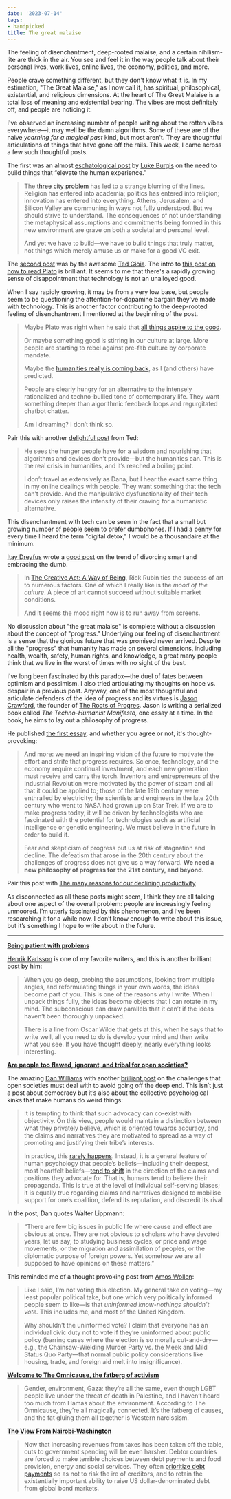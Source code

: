 ```yaml
---
date: '2023-07-14'
tags:
- handpicked
title: The great malaise
---
```


The feeling of disenchantment, deep-rooted malaise, and a certain nihilism-lite are thick in the air. You see and feel it in the way people talk about their personal lives, work lives, online lives, the economy, politics, and more.

People crave something different, but they don't know what it is. In my estimation, "The Great Malaise," as I now call it, has spiritual, philosophical, existential, and religious dimensions. At the heart of The Great Malaise is a total loss of meaning and existential bearing. The vibes are most definitely off, and people are noticing it.

I've observed an increasing number of people writing about the rotten vibes everywhere—it may well be the damn algorithms. Some of these are of the naive _yearning for a magical past_ kind, but most aren't. They are thoughtful articulations of things that have gone off the rails. This week, I came across a few such thoughtful posts.

The first was an almost [eschatological post](https://read.lukeburgis.com/p/its-time-to-build-unsiloed-edition?utm_source=substack&utm_campaign=post_embed&utm_medium=web) by [Luke Burgis](https://open.substack.com/users/6468567-luke-burgis?utm_source=mentions) on the need to build things that “elevate the human experience.”

> The [three city problem](https://www.wired.com/story/technology-philosophy-three-city-problem/) has led to a strange blurring of the lines.
> Religion has entered into academia; politics has entered into
> religion; innovation has entered into everything. Athens, Jerusalem,
> and Silicon Valley are communing in ways not fully understood. But we
> should strive to understand. The consequences of not understanding the
> metaphysical assumptions and commitments being formed in this new
> environment are grave on both a societal and personal level.
> 
> And yet we have to build—we have to build things that truly matter,
> not things which merely amuse us or make for a good VC exit.

The [second post](https://www.honest-broker.com/p/how-to-read-plato?utm_source=substack&utm_campaign=post_embed&utm_medium=web) was by the awesome [Ted Gioia](https://open.substack.com/users/4937458-ted-gioia?utm_source=mentions). The intro to [this post on how to read Plato](https://www.honest-broker.com/p/how-to-read-plato) is brilliant. It seems to me that there's a rapidly growing sense of disappointment that technology is not an unalloyed good.

When I say rapidly growing, it may be from a very low base, but people seem to be questioning the attention-for-dopamine bargain they've made with technology. This is another factor contributing to the deep-rooted feeling of disenchantment I mentioned at the beginning of the post.

> Maybe Plato was right when he said that [all things aspire to the
> good](https://en.wikipedia.org/wiki/Form_of_the_Good).
> 
> Or maybe something good is stirring in our culture at large. More
> people are starting to rebel against pre-fab culture by corporate
> mandate.
> 
> Maybe the [humanities really is coming
> back](https://www.honest-broker.com/p/the-real-crisis-in-humanities-isnt),
> as I (and others) have predicted.
> 
> People are clearly hungry for an alternative to the intensely
> rationalized and techno-bullied tone of contemporary life. They want
> something deeper than algorithmic feedback loops and regurgitated
> chatbot chatter.
> 
> Am I dreaming? I don’t think so.

Pair this with another [delightful post](https://www.honest-broker.com/p/the-real-crisis-in-humanities-isnt) from Ted:

> He sees the hunger people have for a wisdom and nourishing that algorithms and devices don’t provide—but the humanities can. This is the real crisis in humanities, and it’s reached a boiling point.
> 
> I don’t travel as extensively as Dana, but I hear the exact same thing in my online dealings with people. They want something that the tech can’t provide. And the manipulative dysfunctionality of their tech devices only raises the intensity of their craving for a humanistic alternative.

This disenchantment with tech can be seen in the fact that a small but growing number of people seem to prefer dumbphones. If I had a penny for every time I heard the term "digital detox," I would be a thousandaire at the minimum.

[Itay Dreyfus](https://open.substack.com/users/7964793-itay-dreyfus?utm_source=mentions) wrote a [good post](https://productidentity.co/p/the-dumbification-of-our-smart-screens?utm_source=substack&utm_campaign=post_embed&utm_medium=web) on the trend of divorcing smart and embracing the dumb.

> In [The Creative Act: A Way of
> Being](https://www.amazon.com/Creative-Act-Way-Being/dp/0593652886),
> Rick Rubin ties the success of art to numerous factors. One of which I
> really like is the _mood of the culture_. A piece of art cannot
> succeed without suitable market conditions.
> 
> And it seems the mood right now is to run away from screens.

No discussion about "the great malaise" is complete without a discussion about the concept of "progress." Underlying our feeling of disenchantment is a sense that the glorious future that was promised never arrived. Despite all the "progress" that humanity has made on several dimensions, including health, wealth, safety, human rights, and knowledge, a great many people think that we live in the worst of times with no sight of the best.

I've long been fascinated by this paradox—the duel of fates between optimism and pessimism. I also tried articulating my thoughts on hope vs. despair in a previous post. Anyway, one of the most thoughtful and articulate defenders of the idea of progress and its virtues is [Jason Crawford](https://open.substack.com/users/3348675-jason-crawford?utm_source=mentions), the founder of [The Roots of Progres](https://rootsofprogress.org/). Jason is writing a serialized book called _The Techno-Humanist Manifesto,_ one essay at a time. In the book, he aims to lay out a philosophy of progress.

He published [the first essay](https://newsletter.rootsofprogress.org/p/what-is-progress?utm_source=substack&utm_campaign=post_embed&utm_medium=web), and whether you agree or not, it's thought-provoking:

> And more: we need an inspiring vision of the future to motivate the effort and strife that progress requires. Science, technology, and the economy require continual investment, and each new generation must receive and carry the torch. Inventors and entrepreneurs of the Industrial Revolution were motivated by the power of steam and all that it could be applied to; those of the late 19th century were enthralled by electricity; the scientists and engineers in the late 20th century who went to NASA had grown up on Star Trek. If we are to make progress today, it will be driven by technologists who are fascinated with the potential for technologies such as artificial intelligence or genetic engineering. We must believe in the future in order to build it.
> 
> Fear and skepticism of progress put us at risk of stagnation and decline. The defeatism that arose in the 20th century about the challenges of progress does not give us a way forward. **We need a new philosophy of progress for the 21st century, and beyond.**

Pair this post with [The many reasons for our declining productivity](https://klementoninvesting.substack.com/p/the-many-reasons-for-our-declining?utm_source=%2Finbox%2Fsaved&utm_medium=reader2)

As disconnected as all these posts might seem, I think they are all talking about one aspect of the overall problem: people are increasingly feeling unmoored. I’m utterly fascinated by this phenomenon, and I’ve been researching it for a while now. I don’t know enough to write about this issue, but it’s something I hope to write about in the future.

---
**[Being patient with problems](https://www.henrikkarlsson.xyz/p/being-patient-with-problems?utm_source=%2Finbox%2Fsaved&utm_medium=reader2)**

[Henrik Karlsson](https://open.substack.com/users/850764-henrik-karlsson?utm_source=mentions) is one of my favorite writers, and this is another brilliant post by him:

> When you go deep, probing the assumptions, looking from multiple angles, and reformulating things in your own words, the ideas become part of you. This is one of the reasons why I write. When I unpack things fully, the ideas become objects that I can rotate in my mind. The subconscious can draw parallels that it can’t if the ideas haven’t been thoroughly unpacked.
> 
> There is a line from Oscar Wilde that gets at this, when he says that to write well, all you need to do is develop your mind and then write what you see. If you have thought deeply, nearly everything looks interesting.

**[Are people too flawed, ignorant, and tribal for open societies?](https://www.conspicuouscognition.com/p/are-people-too-flawed-ignorant-and)**

The amazing [Dan Williams](https://open.substack.com/users/192522122-dan-williams?utm_source=mentions) with another [brilliant post](https://www.conspicuouscognition.com/p/are-people-too-flawed-ignorant-and?utm_source=substack&utm_campaign=post_embed&utm_medium=web) on the challenges that open societies must deal with to avoid going off the deep end. This isn’t just a post about democracy but it’s also about the collective psychological kinks that make humans do weird things:

> It is tempting to think that such advocacy can co-exist with
> objectivity. On this view, people would maintain a distinction between
> what they privately believe, which is oriented towards accuracy, and
> the claims and narratives they are motivated to spread as a way of
> promoting and justifying their tribe’s interests.
> 
> In practice, this [rarely
> happens](https://philarchive.org/rec/GADBBA). Instead, it is a general
> feature of human psychology that people’s beliefs—including their
> deepest, most heartfelt beliefs—[tend to
> shift](https://pubmed.ncbi.nlm.nih.gov/32895544/) in the direction of
> the claims and positions they advocate for. That is, humans tend to
> believe their propaganda. This is true at the level of individual
> self-serving biases; it is equally true regarding claims and
> narratives designed to mobilise support for one’s coalition, defend
> its reputation, and discredit its rival

In the post, Dan quotes Walter Lippmann:

> “There are few big issues in public life where cause and effect are obvious at once. They are not obvious to scholars who have devoted years, let us say, to studying business cycles, or price and wage movements, or the migration and assimilation of peoples, or the diplomatic purpose of foreign powers. Yet somehow we are all supposed to have opinions on these matters.”

This reminded me of a thought provoking post from [Amos Wollen](https://open.substack.com/users/124489667-amos-wollen?utm_source=mentions):

> Like I said, I’m not voting this election. My general take on
> voting—my least popular political take, but one which very politically
> informed people seem to like—is that _uninformed know-nothings
> shouldn’t vote._ This includes me, and most of the United Kingdom.
> 
> Why shouldn’t the uninformed vote? I claim that everyone has an
> individual civic duty not to vote if they’re uninformed about public
> policy (barring cases where the election is so morally
> cut-and-dry—e.g., the Chainsaw-Wielding Murder Party vs. the Meek and
> Mild Status Quo Party—that normal public policy considerations like
> housing, trade, and foreign aid melt into insignificance).

**[Welcome to The Omnicause, the fatberg of activism](https://www.thejc.com/lets-talk/the-muslim-vote-is-here-to-stay-diy40zy7)**

> Gender, environment, Gaza: they’re all the same, even though LGBT people live under the threat of death in Palestine, and I haven’t heard too much from Hamas about the environment. According to The Omnicause, they’re all magically connected. It’s the fatberg of causes, and the fat gluing them all together is Western narcissism.

**[The View From Nairobi-Washington](https://www.phenomenalworld.org/analysis/the-view-from-nairobi-washington/)**

> Now that increasing revenues from taxes has been taken off the table, cuts to government spending will be even harsher. Debtor countries are forced to make terrible choices between debt payments and food provision, energy and social services. They often [prioritize debt payments](https://www.project-syndicate.org/commentary/early-debt-restructuring-is-best-for-africa-by-moritz-kraemer-1-2020-12) so as not to risk the ire of creditors, and to retain the existentially important ability to raise US dollar-denominated debt from global bond markets.
